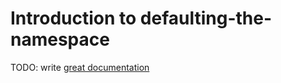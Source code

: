 # Introduction to defaulting-the-namespace

TODO: write [great documentation](http://jacobian.org/writing/what-to-write/)
